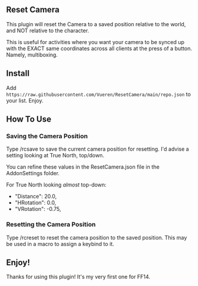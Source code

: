 ## Reset Camera

This plugin will reset the Camera to a saved position relative to the world, and NOT relative to the character.

This is useful for activities where you want your camera to be synced up with the EXACT same coordinates across all clients at the press of a button. Namely, multiboxing.

## Install

Add `https://raw.githubusercontent.com/Vueren/ResetCamera/main/repo.json` to your list. Enjoy.

## How To Use

### Saving the Camera Position

Type /rcsave to save the current camera position for resetting. I'd advise a setting looking at True North, top/down.

You can refine these values in the ResetCamera.json file in the AddonSettings folder.

For True North looking *almost* top-down:
- "Distance": 20.0,
- "HRotation": 0.0,
- "VRotation": -0.75,

### Resetting the Camera Position

Type /rcreset to reset the camera position to the saved position. This may be used in a macro to assign a keybind to it.

## Enjoy!

Thanks for using this plugin! It's my very first one for FF14.
